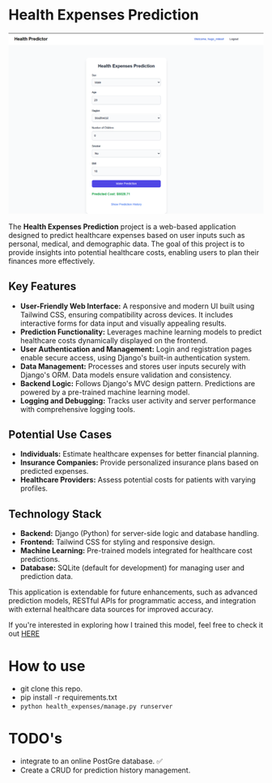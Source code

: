 

# Health Expenses Prediction
![alt text](image.png)

The **Health Expenses Prediction** project is a web-based application designed to predict healthcare expenses based on user inputs such as personal, medical, and demographic data. The goal of this project is to provide insights into potential healthcare costs, enabling users to plan their finances more effectively.

## Key Features
- **User-Friendly Web Interface:** A responsive and modern UI built using Tailwind CSS, ensuring compatibility across devices. It includes interactive forms for data input and visually appealing results.
- **Prediction Functionality:** Leverages machine learning models to predict healthcare costs dynamically displayed on the frontend.
- **User Authentication and Management:** Login and registration pages enable secure access, using Django's built-in authentication system.
- **Data Management:** Processes and stores user inputs securely with Django's ORM. Data models ensure validation and consistency.
- **Backend Logic:** Follows Django's MVC design pattern. Predictions are powered by a pre-trained machine learning model.
- **Logging and Debugging:** Tracks user activity and server performance with comprehensive logging tools.

## Potential Use Cases
- **Individuals:** Estimate healthcare expenses for better financial planning.
- **Insurance Companies:** Provide personalized insurance plans based on predicted expenses.
- **Healthcare Providers:** Assess potential costs for patients with varying profiles.

## Technology Stack
- **Backend:** Django (Python) for server-side logic and database handling.
- **Frontend:** Tailwind CSS for styling and responsive design.
- **Machine Learning:** Pre-trained models integrated for healthcare cost predictions.
- **Database:** SQLite (default for development) for managing user and prediction data.

This application is extendable for future enhancements, such as advanced prediction models, RESTful APIs for programmatic access, and integration with external healthcare data sources for improved accuracy.

If you're interested in exploring how I trained this model, feel free to check it out [HERE](https://colab.research.google.com/drive/1NUn-YsSQgvVbTY5Z0DSuKXHv1xYNiocC?usp=sharing)

<!-- @import "[TOC]" {cmd="toc" depthFrom=1 depthTo=6 orderedList=false} -->

# How to use
- git clone this repo.
- pip install -r requirements.txt
- ```python health_expenses/manage.py runserver```

# TODO's
- integrate to an online PostGre database. ✅
- Create a CRUD for prediction history management.



